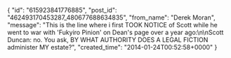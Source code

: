  {
   "id": "615923841776885",
   "post_id": "462493170453287_480677688634835",
   "from_name": "Derek Moran",
   "message": "This is the line where i first TOOK NOTICE of Scott while he went to war with 'Fukyiro Pinion' on Dean's page over a year ago:\n\nScott Duncan: no. You ask, BY WHAT AUTHORITY DOES A LEGAL FICTION administer MY estate?",
   "created_time": "2014-01-24T00:52:58+0000"
 }
